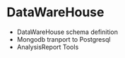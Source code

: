 # DataWareHouse
* DataWareHouse schema definition
* Mongodb tranport to Postgresql
* AnalysisReport Tools

